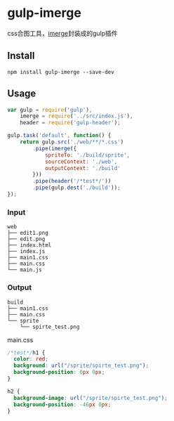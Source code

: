 # gulp-imerge

css合图工具，[imerge](https://github.com/Javey/imerge)封装成的gulp插件

## Install

```
npm install gulp-imerge --save-dev
```

## Usage

```js
var gulp = require('gulp'),
    imerge = require('../src/index.js'),
    header = require('gulp-header');

gulp.task('default', function() {
    return gulp.src('./web/**/*.css')
        .pipe(imerge({
            spriteTo: './build/sprite',
            sourceContext: './web',
            outputContext: './build'
        }))
        .pipe(header('/*test*/'))
        .pipe(gulp.dest('./build'));
});
```

### Input

```
web
├── edit1.png
├── edit.png
├── index.html
├── index.js
├── main1.css
├── main.css
└── main.js
```

### Output

```
build
├── main1.css
├── main.css
└── sprite
    └── spirte_test.png
```

main.css

```css
/*test*/h1 {
  color: red;
  background: url("/sprite/spirte_test.png");
  background-position: 0px 0px;
}

h2 {
  background-image: url("/sprite/spirte_test.png");
  background-position: -46px 0px;
}
```